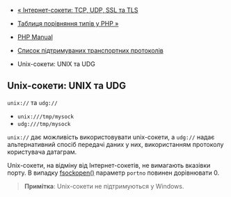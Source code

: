 - [« Інтернет-сокети: TCP, UDP, SSL та TLS](transports.inet.md)
- [Таблиця порівняння типів у PHP »](types.comparisons.md)

- [PHP Manual](index.md)
- [Список підтримуваних транспортних протоколів](transports.md)
- Unix-сокети: UNIX та UDG

## Unix-сокети: UNIX та UDG

`unix://` та `udg://`

- `unix:///tmp/mysock`
- `udg:///tmp/mysock`

`unix://` дає можливість використовувати unix-сокети, а `udg://`
надає альтернативний спосіб передачі даних у них,
використанням протоколу користувача датаграм.

Unix-сокети, на відміну від Інтернет-сокетів, не вимагають вказівки порту. В
випадку [fsockopen()](function.fsockopen.md) параметр `portno` повинен
дорівнювати 0.

> **Примітка**: Unix-сокети не підтримуються у Windows.
